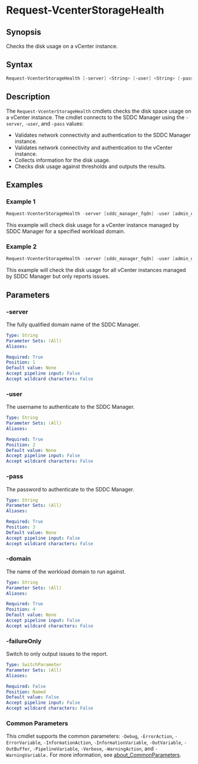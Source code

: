 # Request-VcenterStorageHealth

## Synopsis

Checks the disk usage on a vCenter instance.

## Syntax

```powershell
Request-VcenterStorageHealth [-server] <String> [-user] <String> [-pass] <String> [-domain] <String> [-failureOnly] [<CommonParameters>]
```

## Description

The `Request-VcenterStorageHealth` cmdlets checks the disk space usage on a vCenter instance.
The cmdlet connects to the SDDC Manager using the `-server`, `-user`, and `-pass` values:

- Validates network connectivity and authentication to the SDDC Manager instance.
- Validates network connectivity and authentication to the vCenter instance.
- Collects information for the disk usage.
- Checks disk usage against thresholds and outputs the results.

## Examples

### Example 1

```powershell
Request-VcenterStorageHealth -server [sddc_manager_fqdn] -user [admin_username] -pass [admin_password] -domain [workload_domain_name]
```

This example will check disk usage for a vCenter instance managed by SDDC Manager for a specified workload domain.

### Example 2

```powershell
Request-VcenterStorageHealth -server [sddc_manager_fqdn] -user [admin_username] -pass [admin_password] -allDomains -failureOnly
```

This example will check the disk usage for all vCenter instances managed by SDDC Manager but only reports issues.

## Parameters

### -server

The fully qualified domain name of the SDDC Manager.

```yaml
Type: String
Parameter Sets: (All)
Aliases:

Required: True
Position: 1
Default value: None
Accept pipeline input: False
Accept wildcard characters: False
```

### -user

The username to authenticate to the SDDC Manager.

```yaml
Type: String
Parameter Sets: (All)
Aliases:

Required: True
Position: 2
Default value: None
Accept pipeline input: False
Accept wildcard characters: False
```

### -pass

The password to authenticate to the SDDC Manager.

```yaml
Type: String
Parameter Sets: (All)
Aliases:

Required: True
Position: 3
Default value: None
Accept pipeline input: False
Accept wildcard characters: False
```

### -domain

The name of the workload domain to run against.

```yaml
Type: String
Parameter Sets: (All)
Aliases:

Required: True
Position: 4
Default value: None
Accept pipeline input: False
Accept wildcard characters: False
```

### -failureOnly

Switch to only output issues to the report.

```yaml
Type: SwitchParameter
Parameter Sets: (All)
Aliases:

Required: False
Position: Named
Default value: False
Accept pipeline input: False
Accept wildcard characters: False
```

### Common Parameters

This cmdlet supports the common parameters: `-Debug`, `-ErrorAction`, `-ErrorVariable`, `-InformationAction`, `-InformationVariable`, `-OutVariable`, `-OutBuffer`, `-PipelineVariable`, `-Verbose`, `-WarningAction`, and `-WarningVariable.` For more information, see [about_CommonParameters](http://go.microsoft.com/fwlink/?LinkID=113216).
